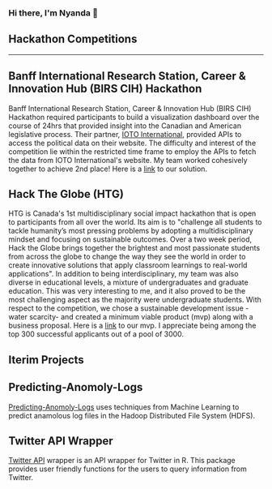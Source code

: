 ### Hi there, I'm Nyanda 👋  

<!--
<img src="https://img.shields.io/badge/LinkedIn-0077B5?style=for-the-badge&logo=linkedin&logoColor=white"> (https://www.linkedin.com/in/nredwood/)
-->

## Hackathon Competitions
---
## Banff International Research Station, Career & Innovation Hub (BIRS CIH) Hackathon
  
Banff International Research Station, Career & Innovation Hub (BIRS CIH) Hackathon required participants to build a visualization dashboard over the course of 24hrs that provided insight into the Canadian and American legislative process. Their partner, [IOTO International](http://www.ioto.ca), provided APIs to access the political data on their website. The difficulty and interest of the competition lie within the restricted time frame to employ the APIs to fetch the data from IOTO International's website. My team worked cohesively together to achieve 2nd place! Here is a [link](https://github.com/maderaroja/BIRS_CIH_dashboard) to our solution.
  
## Hack The Globe (HTG)  
  
HTG is Canada's 1st multidisciplinary social impact hackathon that is open to participants from all over the world. Its aim is to "challenge all students to tackle humanity’s most pressing problems by adopting a multidisciplinary mindset and focusing on sustainable outcomes. Over a two week period, Hack the Globe brings together the brightest and most passionate students from across the globe to change the way they see the world in order to create innovative solutions that apply classroom learnings to real-world applications". In addition to being interdisciplinary, my team was also diverse in educational levels, a mixture of undergraduates and graduate education. This was very interesting to me, and it also proved to be the most challenging aspect as the majority were undergraduate students. With respect to the competition, we chose a sustainable development issue - water scarcity- and created a minimum viable product (mvp) along with a business proposal. Here is a [link](https://github.com/maderaroja/HTG-2022-Green-Water) to our mvp. I appreciate being among the top 300 successful applicants out of a pool of 3000. 
  
## Iterim Projects
  
## Predicting-Anomoly-Logs
[Predicting-Anomoly-Logs](https://github.com/maderaroja/Predicting-Anomoloy-Logs) uses techniques from Machine Learning to predict anamolous log files in the Hadoop Distributed File System (HDFS).
  
## Twitter API Wrapper
[Twitter API](https://github.com/maderaroja/twitterapiR) wrapper is an API wrapper for Twitter in R. This package provides user friendly functions for the users to query information from Twitter.


<!--
**maderaroja/maderaroja** is a ✨ _special_ ✨ repository because its `README.md` (this file) appears on your GitHub profile.

Here are some ideas to get you started:

- 🔭 I’m currently working on ...
- 🌱 I’m currently learning ...
- 👯 I’m looking to collaborate on ...
- 🤔 I’m looking for help with ...
- 💬 Ask me about ...
- 📫 How to reach me: ...
- 😄 Pronouns: ...
- ⚡ Fun fact: ...
-->
